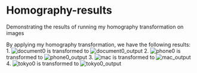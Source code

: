 # Homography-results
Demonstrating the results of running my homography transformation on images

By applying my homography transformation, we have the following results:
1.
![document0](https://user-images.githubusercontent.com/74875627/194393654-a72c38a5-269c-479d-9450-92a1cdc6f12a.jpg)
is transformed to
![document0_output](https://user-images.githubusercontent.com/74875627/194393779-247dc88f-455a-448e-b602-117da9ea249d.png)
2.
![phone0](https://user-images.githubusercontent.com/74875627/194394133-a62c549d-f247-4aeb-94e2-1752d9a6c042.jpg)
is transformed to
![phone0_output](https://user-images.githubusercontent.com/74875627/194394160-bfabb2b6-6191-4754-b093-736652e65f5e.png)
3.
![mac](https://user-images.githubusercontent.com/74875627/194394227-26886311-05ac-4be1-8527-ee6eed8c0d62.jpg)
is transformed to
![mac_output](https://user-images.githubusercontent.com/74875627/194394314-0e56daad-6478-45a8-b0b6-012da1031ae2.png)
4.
![tokyo0](https://user-images.githubusercontent.com/74875627/194394394-8ff11e33-aab0-4456-a562-260f70272a14.jpg)
is transformed to
![tokyo0_output](https://user-images.githubusercontent.com/74875627/194394425-b8452ae6-8e9e-4c84-b9b8-2fb5b06d4d96.png)
